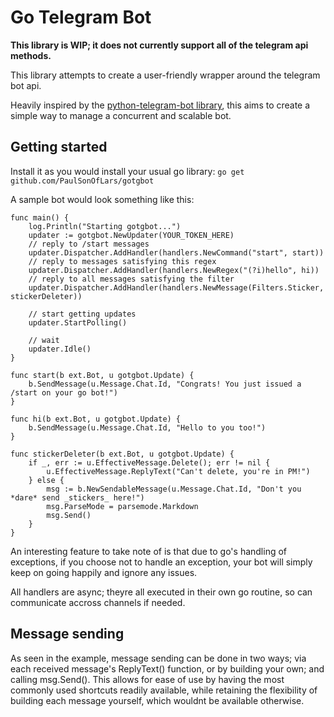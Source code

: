 # Go Telegram Bot

**This library is WIP; it does not currently support all of the telegram api methods.**

This library attempts to create a user-friendly wrapper around the telegram bot api.

Heavily inspired by the [python-telegram-bot library](github.com/python-telegram-bot/python-telegram-bot),
this aims to create a simple way to manage a concurrent and scalable bot.

## Getting started
Install it as you would install your usual go library: `go get github.com/PaulSonOfLars/gotgbot`

A sample bot would look something like this:

```
func main() {
	log.Println("Starting gotgbot...")
	updater := gotgbot.NewUpdater(YOUR_TOKEN_HERE)
	// reply to /start messages
	updater.Dispatcher.AddHandler(handlers.NewCommand("start", start))
	// reply to messages satisfying this regex
	updater.Dispatcher.AddHandler(handlers.NewRegex("(?i)hello", hi))
	// reply to all messages satisfying the filter
	updater.Dispatcher.AddHandler(handlers.NewMessage(Filters.Sticker, stickerDeleter))

	// start getting updates
	updater.StartPolling()

	// wait
	updater.Idle()
}

func start(b ext.Bot, u gotgbot.Update) {
	b.SendMessage(u.Message.Chat.Id, "Congrats! You just issued a /start on your go bot!")
}

func hi(b ext.Bot, u gotgbot.Update) {
	b.SendMessage(u.Message.Chat.Id, "Hello to you too!")
}

func stickerDeleter(b ext.Bot, u gotgbot.Update) {
	if _, err := u.EffectiveMessage.Delete(); err != nil {
		u.EffectiveMessage.ReplyText("Can't delete, you're in PM!")
	} else {
		msg := b.NewSendableMessage(u.Message.Chat.Id, "Don't you *dare* send _stickers_ here!")
		msg.ParseMode = parsemode.Markdown
		msg.Send()
	}
}
```


An interesting feature to take note of is that due to go's
handling of exceptions, if you choose not to handle an exception, your bot
will simply keep on going happily and ignore any issues.

All handlers are async; theyre all executed in their own go routine,
so can communicate accross channels if needed.

## Message sending

As seen in the example, message sending can be done in two ways; via each received message's
ReplyText() function, or by building your own; and calling msg.Send(). This allows for
ease of use by having the most commonly used shortcuts readily available, while
retaining the flexibility of building each message yourself, which wouldnt be
available otherwise.

